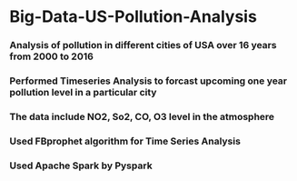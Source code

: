 # Big-Data-US-Pollution-Analysis
### Analysis of pollution in different cities of USA over 16 years from 2000 to 2016
### Performed Timeseries Analysis to forcast upcoming one year pollution level in a particular city
### The data include NO2, So2, CO, O3 level in the atmosphere
### Used FBprophet algorithm for Time Series Analysis
### Used Apache Spark by Pyspark 
